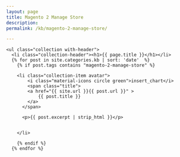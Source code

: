 ```yaml
---
layout: page
title: Magento 2 Manage Store
description: 
permalink: /kb/magento-2-manage-store/

---
```





<div class="row">

	<ul class="collection with-header">
      <li class="collection-header"><h1>{{ page.title }}</h1></li>
      {% for post in site.categories.kb | sort: 'date'  %}
        {% if post.tags contains "magento-2-manage-store" %}

        <li class="collection-item avatar">
        	<i class="material-icons circle green">insert_chart</i>
        	<span class="title">
          	<a href="{{ site.url }}{{ post.url }}" >
    	        {{ post.title }}
            </a>
          </span>

          <p>{{ post.excerpt | strip_html }}</p>

          
        </li>

        {% endif %}
      {% endfor %}

  </ul>


</div>
